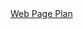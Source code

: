 <html>
<head>
</head>
<body>
<a href="https://DanielSouthwick.github.io/webpageplan.html">Web Page Plan</a>
</body>
</html>
